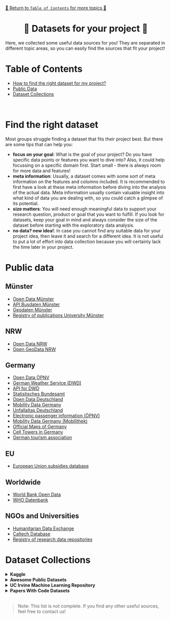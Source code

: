 
[🔗 Return to `Table of Contents` for more topics 🔗](https://github.com/HendrikLinn/TechLabs_Projects/blob/main/README.md)

<h1 align="center"> 📂 Datasets for your project 📂 </h1>
Here, we collected some useful data sources for you! They are separated in different topic areas, so you can easily find the sources that fit your project!

</br>

# Table of Contents
- [How to find the right dataset for my project?](#findit)
- [Public Data](#publicdata)
- [Dataset Collections](#collections)

</br>

# Find the right dataset <a name="findit"></a>
Most groups struggle finding a dataset that fits their project best. But there are some tips that can help you:
- **focus on your goal**: What is the goal of your project? Do you have specific data points or features you want to dive into? Also, it could help focussing on a specific domain first. Start small - there is always room for more data and features!
- **meta information**: Usually, a dataset comes with some sort of meta information on the features and columns included. It is recommended to first have a look at these meta information before diving into the analysis of the actual data. Meta information usually contain valuable insight into what kind of data you are dealing with, so you could catch a glimpse of its potential.
- **size matters**: You will need enough meaningful data to support your research question, product or goal that you want to fulfill. If you look for datasets, keep your goal in mind and always consider the size of the dataset before starting with the exploratory data analysis.
- **no data? new idea!**: In case you cannot find any suitable data for your project idea, then leave it and search for a different idea. It is not useful to put a lot of effort into data collection because you will certainly lack the time later in your project.

# Public data <a name="publicdata"></a>
## Münster
- [Open Data Münster](https://opendata.stadt-muenster.de/)
- [API Busdaten Münster](https://api.busradar.conterra.de/)
- [Geodaten Münster](https://geo.stadt-muenster.de/webgis/application/Geobasisdaten)
- [Registry of publications University Münster](https://miami.uni-muenster.de/)

## NRW
- [Open Data NRW](https://open.nrw/open-data)
- [Open GeoData NRW](https://www.opengeodata.nrw.de/produkte/)

## Germany
- [Open Data ÖPNV](https://www.opendata-oepnv.de/ht/de/willkommen)
- [German Weather Service (DWD)](https://opendata.dwd.de/)
- [API for DWD](https://brightsky.dev/)
- [Statistisches Bundesamt](https://www.destatis.de/DE/Home/_inhalt.html)
- [Open Data Deutschland](https://www.govdata.de/)
- [Mobility Data Germany](https://mobilithek.info/)
- [Unfallaltas Deutschland](https://unfallatlas.statistikportal.de/)
- [Electronic passenger information (ÖPNV)](https://www.delfi.de/)
- [Mobility Data Germany (Mobilithek)](https://mobilithek.info/)
- [Official Maps of Germany](https://basemap.de/)
- [Cell Towers in Germany](https://www.bundesnetzagentur.de/DE/Vportal/TK/Funktechnik/EMF/start.html)
- [German tourism association](https://open-data-germany.org/)

## EU
- [European Union subsidies database](https://kohesio.ec.europa.eu/)

## Worldwide
- [World Bank Open Data](https://data.worldbank.org/)
- [WHO Datenbank](https://www.who.int/data)

## NGOs and Universities
- [Humanitarian Data Exchange](https://data.humdata.org/)
- [Caltech Database](https://data.caltech.edu/search?q=&f=resource_type%3Adataset&l=list&p=1&s=10&sort=newest)
- [Registry of research data repositories](https://www.re3data.org/)

# Dataset Collections <a name="collections"></a>
<details>
<summary>
  <a id="kaggle-infos"></a>
  <b>Kaggle</b>
</summary>

[Kaggle - Data Science Platform](https://www.kaggle.com/datasets)

Kaggle is an Online-Community, that is made for Data Scientists. Here, you can learn coding, take on Data Science-Challenges and exchange datasets with others. For your project, you can search for interesting datasets.

> 🟨 __Note__ 🟨
>
> The datasets on the plattform are usually highly preprocessed, which does not represent the "real-world" situation. Also, they could contain errors, as they are not moderated by the platform. Keep that in mind when you consider using a dataset from Kaggle.

</details>

<details>
<summary>
  <a id="awesome-datasets"></a>
  <b>Awesome Public Datasets</b>
</summary>

[Awesome Public Datasets Collection](https://github.com/awesomedata/awesome-public-datasets)

As the name already tells, this is an _awesome_ collection of publicly available datasets. They are organised under different topics. Take a look around, maybe there is something interesting for your project!

</details>


<details>
<summary>
  <a id="irvine-ml"></a>
  <b>UC Irvine Machine Learning Repository</b>
</summary>

[Machine Learning Datasets](https://archive.ics.uci.edu/datasets)

The Irvine Machine Learning Repository contains many datasets suitable for Machine Learning projects. Some prominent ones are e. g. the Iris or the Dry Bean dataset. The big advantage of the platform: You already get some information on what to use the dataset for, e. g., what is the predictor, are there missing values, what are the variables, etc.

</details>

<details>
<summary>
  <a id="papers-with-code"></a>
  <b>Papers With Code Datasets</b>
</summary>

[Papers With Code ML Datasets](https://paperswithcode.com/datasets)

Another Machine Learning dataset repository with possibilities to filter for specific modalities. You can also filter for specific tasks you want to perform or the language it should be in.

</details>
</br>

> Note: This list is not complete. If you find any other useful sources, feel free to contact us!

